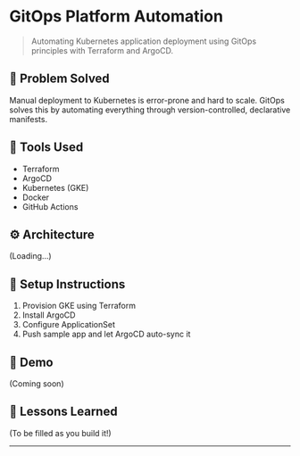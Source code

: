 # GitOps Platform Automation

> Automating Kubernetes application deployment using GitOps principles with Terraform and ArgoCD.

## 🧠 Problem Solved
Manual deployment to Kubernetes is error-prone and hard to scale. GitOps solves this by automating everything through version-controlled, declarative manifests.

## 🔧 Tools Used
- Terraform
- ArgoCD
- Kubernetes (GKE)
- Docker
- GitHub Actions

## ⚙️ Architecture
(Loading...)

## 🚀 Setup Instructions
1. Provision GKE using Terraform
2. Install ArgoCD
3. Configure ApplicationSet
4. Push sample app and let ArgoCD auto-sync it

## 📸 Demo
(Coming soon)

## 🧠 Lessons Learned
(To be filled as you build it!)

---
